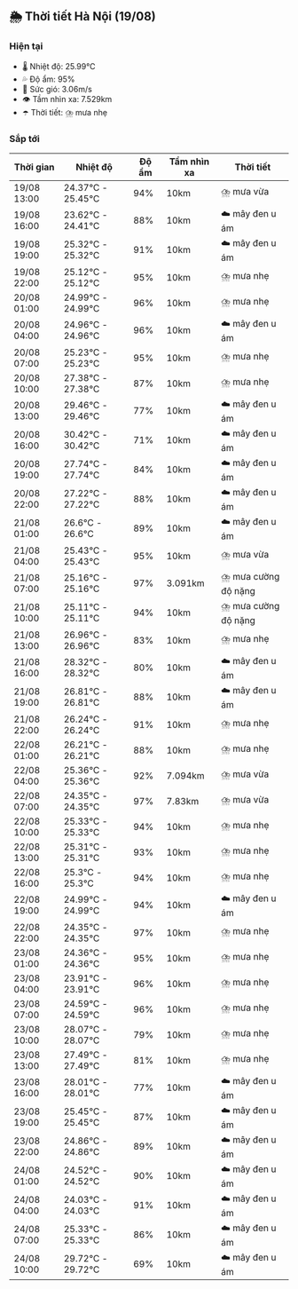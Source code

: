 ## 🌦️ Thời tiết Hà Nội (19/08)

### Hiện tại

- 🌡️ Nhiệt độ: 25.99℃
- 💦 Độ ẩm: 95%
- 💨 Sức gió: 3.06m/s
- 👁️ Tầm nhìn xa: 7.529km
- ☂️ Thời tiết: ⛈️ mưa nhẹ

### Sắp tới

| Thời gian | Nhiệt độ | Độ ẩm | Tầm nhìn xa | Thời tiết |
| --- | --- | --- | --- | --- |
| 19/08 13:00 | 24.37℃ - 25.45℃ | 94% | 10km | ⛈️ mưa vừa |
| 19/08 16:00 | 23.62℃ - 24.41℃ | 88% | 10km | ☁️ mây đen u ám |
| 19/08 19:00 | 25.32℃ - 25.32℃ | 91% | 10km | ☁️ mây đen u ám |
| 19/08 22:00 | 25.12℃ - 25.12℃ | 95% | 10km | ⛈️ mưa nhẹ |
| 20/08 01:00 | 24.99℃ - 24.99℃ | 96% | 10km | ⛈️ mưa nhẹ |
| 20/08 04:00 | 24.96℃ - 24.96℃ | 96% | 10km | ☁️ mây đen u ám |
| 20/08 07:00 | 25.23℃ - 25.23℃ | 95% | 10km | ⛈️ mưa nhẹ |
| 20/08 10:00 | 27.38℃ - 27.38℃ | 87% | 10km | ⛈️ mưa nhẹ |
| 20/08 13:00 | 29.46℃ - 29.46℃ | 77% | 10km | ☁️ mây đen u ám |
| 20/08 16:00 | 30.42℃ - 30.42℃ | 71% | 10km | ☁️ mây đen u ám |
| 20/08 19:00 | 27.74℃ - 27.74℃ | 84% | 10km | ☁️ mây đen u ám |
| 20/08 22:00 | 27.22℃ - 27.22℃ | 88% | 10km | ☁️ mây đen u ám |
| 21/08 01:00 | 26.6℃ - 26.6℃ | 89% | 10km | ☁️ mây đen u ám |
| 21/08 04:00 | 25.43℃ - 25.43℃ | 95% | 10km | ⛈️ mưa vừa |
| 21/08 07:00 | 25.16℃ - 25.16℃ | 97% | 3.091km | ⛈️ mưa cường độ nặng |
| 21/08 10:00 | 25.11℃ - 25.11℃ | 94% | 10km | ⛈️ mưa cường độ nặng |
| 21/08 13:00 | 26.96℃ - 26.96℃ | 83% | 10km | ⛈️ mưa nhẹ |
| 21/08 16:00 | 28.32℃ - 28.32℃ | 80% | 10km | ☁️ mây đen u ám |
| 21/08 19:00 | 26.81℃ - 26.81℃ | 88% | 10km | ☁️ mây đen u ám |
| 21/08 22:00 | 26.24℃ - 26.24℃ | 91% | 10km | ⛈️ mưa nhẹ |
| 22/08 01:00 | 26.21℃ - 26.21℃ | 88% | 10km | ⛈️ mưa nhẹ |
| 22/08 04:00 | 25.36℃ - 25.36℃ | 92% | 7.094km | ⛈️ mưa vừa |
| 22/08 07:00 | 24.35℃ - 24.35℃ | 97% | 7.83km | ⛈️ mưa vừa |
| 22/08 10:00 | 25.33℃ - 25.33℃ | 94% | 10km | ⛈️ mưa nhẹ |
| 22/08 13:00 | 25.31℃ - 25.31℃ | 93% | 10km | ⛈️ mưa nhẹ |
| 22/08 16:00 | 25.3℃ - 25.3℃ | 94% | 10km | ⛈️ mưa nhẹ |
| 22/08 19:00 | 24.99℃ - 24.99℃ | 94% | 10km | ☁️ mây đen u ám |
| 22/08 22:00 | 24.35℃ - 24.35℃ | 97% | 10km | ⛈️ mưa nhẹ |
| 23/08 01:00 | 24.36℃ - 24.36℃ | 95% | 10km | ⛈️ mưa nhẹ |
| 23/08 04:00 | 23.91℃ - 23.91℃ | 96% | 10km | ⛈️ mưa nhẹ |
| 23/08 07:00 | 24.59℃ - 24.59℃ | 96% | 10km | ⛈️ mưa nhẹ |
| 23/08 10:00 | 28.07℃ - 28.07℃ | 79% | 10km | ⛈️ mưa nhẹ |
| 23/08 13:00 | 27.49℃ - 27.49℃ | 81% | 10km | ⛈️ mưa nhẹ |
| 23/08 16:00 | 28.01℃ - 28.01℃ | 77% | 10km | ☁️ mây đen u ám |
| 23/08 19:00 | 25.45℃ - 25.45℃ | 87% | 10km | ☁️ mây đen u ám |
| 23/08 22:00 | 24.86℃ - 24.86℃ | 89% | 10km | ☁️ mây đen u ám |
| 24/08 01:00 | 24.52℃ - 24.52℃ | 90% | 10km | ☁️ mây đen u ám |
| 24/08 04:00 | 24.03℃ - 24.03℃ | 91% | 10km | ☁️ mây đen u ám |
| 24/08 07:00 | 25.33℃ - 25.33℃ | 86% | 10km | ☁️ mây đen u ám |
| 24/08 10:00 | 29.72℃ - 29.72℃ | 69% | 10km | ☁️ mây đen u ám |

